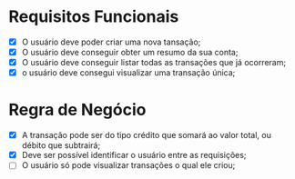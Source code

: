 # Requisitos Funcionais

- [x] O usuário deve poder criar uma nova tansação;
- [x] O usuário deve conseguir obter um resumo da sua conta;
- [x] O usuário deve conseguir listar todas as transações que já ocorreram;
- [x] o usuário deve consegui visualizar uma transação única;

# Regra de Negócio

- [x] A transação pode ser do tipo crédito que somará ao valor total, ou débito que subtrairá;
- [x] Deve ser possível identificar o usuário entre as requisições;
- [ ] O usuário só pode visualizar transações o qual ele criou;